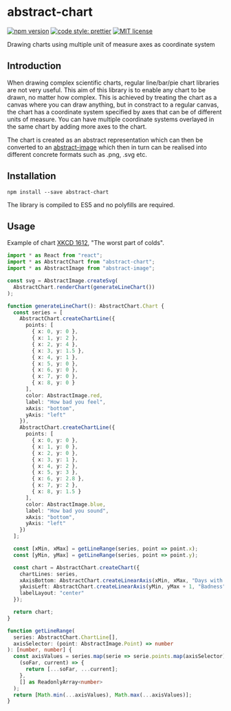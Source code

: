 # abstract-chart

[![npm version][version-image]][version-url]
[![code style: prettier][prettier-image]][prettier-url]
[![MIT license][license-image]][license-url]

Drawing charts using multiple unit of measure axes as coordinate system

## Introduction

When drawing complex scientific charts, regular line/bar/pie chart libraries are not very useful. This aim of this library is to enable any chart to be drawn, no matter how complex. This is achieved by treating the chart as a canvas where you can draw anything, but in constract to a regular canvas, the chart has a coordinate system specified by axes that can be of different units of measure. You can have multiple coordinate systems overlayed in the same chart by adding more axes to the chart.

The chart is created as an abstract representation which can then be converted to an [abstract-image] which then in turn can be realised into different concrete formats such as .png, .svg etc.

## Installation

`npm install --save abstract-chart`

The library is compiled to ES5 and no polyfills are required.

## Usage

Example of chart <a href="https://www.xkcd.com/1612/">XKCD 1612</a>, "The worst part of colds".

```typescript
import * as React from "react";
import * as AbstractChart from "abstract-chart";
import * as AbstractImage from "abstract-image";

const svg = AbstractImage.createSvg(
  AbstractChart.renderChart(generateLineChart())
);

function generateLineChart(): AbstractChart.Chart {
  const series = [
    AbstractChart.createChartLine({
      points: [
        { x: 0, y: 0 },
        { x: 1, y: 2 },
        { x: 2, y: 4 },
        { x: 3, y: 1.5 },
        { x: 4, y: 1 },
        { x: 5, y: 0 },
        { x: 6, y: 0 },
        { x: 7, y: 0 },
        { x: 8, y: 0 }
      ],
      color: AbstractImage.red,
      label: "How bad you feel",
      xAxis: "bottom",
      yAxis: "left"
    }),
    AbstractChart.createChartLine({
      points: [
        { x: 0, y: 0 },
        { x: 1, y: 0 },
        { x: 2, y: 0 },
        { x: 3, y: 1 },
        { x: 4, y: 2 },
        { x: 5, y: 3 },
        { x: 6, y: 2.8 },
        { x: 7, y: 2 },
        { x: 8, y: 1.5 }
      ],
      color: AbstractImage.blue,
      label: "How bad you sound",
      xAxis: "bottom",
      yAxis: "left"
    })
  ];

  const [xMin, xMax] = getLineRange(series, point => point.x);
  const [yMin, yMax] = getLineRange(series, point => point.y);

  const chart = AbstractChart.createChart({
    chartLines: series,
    xAxisBottom: AbstractChart.createLinearAxis(xMin, xMax, "Days with cold"),
    yAxisLeft: AbstractChart.createLinearAxis(yMin, yMax + 1, "Badness"),
    labelLayout: "center"
  });

  return chart;
}

function getLineRange(
  series: AbstractChart.ChartLine[],
  axisSelector: (point: AbstractImage.Point) => number
): [number, number] {
  const axisValues = series.map(serie => serie.points.map(axisSelector)).reduce(
    (soFar, current) => {
      return [...soFar, ...current];
    },
    [] as ReadonlyArray<number>
  );
  return [Math.min(...axisValues), Math.max(...axisValues)];
}
```

[version-image]: https://img.shields.io/npm/v/abstract-chart.svg?style=flat
[version-url]: https://www.npmjs.com/package/abstract-chart
[license-image]: https://img.shields.io/github/license/dividab/abstract-visuals.svg?style=flat
[license-url]: https://opensource.org/licenses/MIT
[prettier-image]: https://img.shields.io/badge/code_style-prettier-ff69b4.svg?style=flat
[prettier-url]: https://github.com/prettier/prettier
[abstract-image]: https://www.npmjs.com/package/abstract-image
[uom]: https://www.npmjs.com/package/uom
